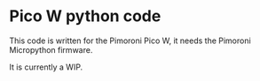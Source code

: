 Pico W python code
======

This code is written for the Pimoroni Pico W, it needs the Pimoroni Micropython firmware.

It is currently a WIP.

